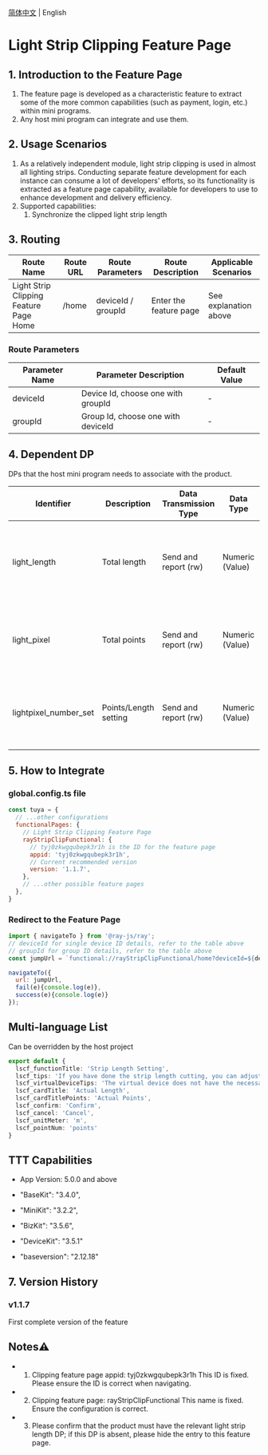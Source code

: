 [简体中文](./README-zh_CN.md) | English

# Light Strip Clipping Feature Page

## 1. Introduction to the Feature Page
1. The feature page is developed as a characteristic feature to extract some of the more common capabilities (such as payment, login, etc.) within mini programs.
2. Any host mini program can integrate and use them.

## 2. Usage Scenarios
1. As a relatively independent module, light strip clipping is used in almost all lighting strips. Conducting separate feature development for each instance can consume a lot of developers' efforts, so its functionality is extracted as a feature page capability, available for developers to use to enhance development and delivery efficiency.
2. Supported capabilities:
   1. Synchronize the clipped light strip length  

## 3. Routing

| Route Name          | Route URL | Route Parameters | Route Description                 | Applicable Scenarios                            |
| ----------------- | -------- | -------- | ------------------------ | ----------------------------------- |
| Light Strip Clipping Feature Page Home | /home    | deviceId \/ groupId | Enter the feature page | See explanation above |

### Route Parameters

| Parameter Name          | Parameter Description | Default Value | 
| ----------------- | -------- | -------- | 
| deviceId | Device Id, choose one with groupId    | -  | 
| groupId | Group Id, choose one with deviceId   |  - | 

## 4. Dependent DP

DPs that the host mini program needs to associate with the product.

| Identifier | Description | Data Transmission Type  | Data Type  | Feature Point Attributes | Required |
| ----------------- | -------- | -------- | -------- | -------- |  -------- |  
| light_length | Total length   | Send and report (rw)  |  Numeric (Value) |  Numeric range: 1-10000, Interval: 1, Multiple: 0, Unit: cm |  Required | 
| light_pixel |  Total points |  Send and report (rw) |  Numeric (Value) |  Numeric range: 1-1024, Interval: 1, Multiple: 0 |   Required | 
| lightpixel_number_set |  Points/Length setting |  Send and report (rw) |  	Numeric (Value) |  Numeric range: 1-1000, Interval: 1, Multiple: 0 |   Required |

## 5. How to Integrate

### global.config.ts file

```js
const tuya = {
  // ...other configurations
  functionalPages: {
    // Light Strip Clipping Feature Page
    rayStripClipFunctional: {
      // tyj0zkwgqubepk3r1h is the ID for the feature page
      appid: 'tyj0zkwgqubepk3r1h',
      // Current recommended version
      version: '1.1.7',
    },
    // ...other possible feature pages
  },
}
```

### Redirect to the Feature Page

```js
import { navigateTo } from '@ray-js/ray';
// deviceId for single device ID details, refer to the table above
// groupId for group ID details, refer to the table above
const jumpUrl = `functional://rayStripClipFunctional/home?deviceId=${deviceId || ''}&groupId=${groupId || ''}`;

navigateTo({
  url: jumpUrl,
  fail(e){console.log(e)},
  success(e){console.log(e)}
});
```
## Multi-language List

Can be overridden by the host project

```ts
export default {
  lscf_functionTitle: 'Strip Length Setting',
  lscf_tips: 'If you have done the strip length cutting, you can adjust the actual length to better set the strip length.',
  lscf_virtualDeviceTips: 'The virtual device does not have the necessary data to adjust the strip length, Please use real devices',
  lscf_cardTitle: 'Actual Length',
  lscf_cardTitlePoints: 'Actual Points',
  lscf_confirm: 'Confirm',
  lscf_cancel: 'Cancel',
  lscf_unitMeter: 'm',
  lscf_pointNum: 'points'
}
```

## TTT Capabilities

- App Version: 5.0.0 and above

- "BaseKit": "3.4.0",
- "MiniKit": "3.2.2",
- "BizKit": "3.5.6",
- "DeviceKit": "3.5.1"
- "baseversion": "2.12.18"

## 7. Version History

### v1.1.7

First complete version of the feature

## Notes⚠️

- 1. Clipping feature page appid: tyj0zkwgqubepk3r1h This ID is fixed. Please ensure the ID is correct when navigating.
- 2. Clipping feature page: rayStripClipFunctional This name is fixed. Ensure the configuration is correct.
- 3. Please confirm that the product must have the relevant light strip length DP; if this DP is absent, please hide the entry to this feature page.